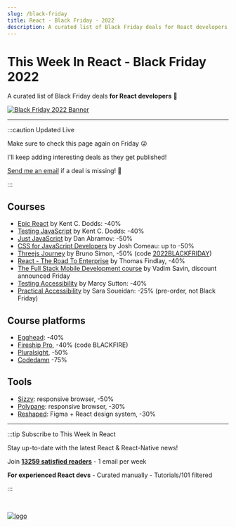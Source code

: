 ```yaml
---
slug: /black-friday
title: React - Black Friday - 2022
description: A curated list of Black Friday deals for React developers! 🤗
---
```


<head>
  <meta property="og:image" content="https://thisweekinreact.com/img/BLACK_FRIDAY_2022_v2.png"/>
  <meta name="twitter:image" content="https://thisweekinreact.com/img/BLACK_FRIDAY_2022_v2.png"/>
</head>

# This Week In React - Black Friday 2022

A curated list of Black Friday deals **for React developers** 🤗

[![Black Friday 2022 Banner](/img/BLACK_FRIDAY_2022_v2.png)](/black-friday)

---

:::caution Updated Live

Make sure to check this page again on Friday 😜

I'll keep adding interesting deals as they get published!

[Send me an email](mailto:sebastien@thisweekinreact.com?subject=Black%20Friday%20Deal) if a deal is missing! 🙏

:::

## Courses

- [Epic React](https://epicreact.dev/?utm_source=thisweekinreact&utm_medium=thisweekinreact&utm_campaign=thisweekinreact) by Kent C. Dodds: -40%
- [Testing JavaScript](https://testingjavascript.com/?utm_source=thisweekinreact&utm_medium=thisweekinreact&utm_campaign=thisweekinreact) by Kent C. Dodds: -40%
- [Just JavaScript](https://justjavascript.com/?utm_source=thisweekinreact&utm_medium=thisweekinreact&utm_campaign=thisweekinreact) by Dan Abramov: -50%
- [CSS for JavaScript Developers](https://css-for-js.dev/?utm_source=thisweekinreact&utm_medium=thisweekinreact&utm_campaign=thisweekinreact) by Josh Comeau: up to -50%
- [Threejs Journey](https://threejs-journey.com/?utm_source=thisweekinreact&utm_medium=thisweekinreact&utm_campaign=thisweekinreact) by Bruno Simon, -50% (code [2022BLACKFRIDAY](https://threejs-journey.com/join/2022BLACKFRIDAY))
- [React - The Road To Enterprise](https://theroadtoenterprise.com/books/react-the-road-to-enterprise?discount_coupon=BLACKFRIDAY&utm_source=thisweekinreact&utm_medium=thisweekinreact&utm_campaign=thisweekinreact) by Thomas Findlay, -40%
- [The Full Stack Mobile Development course](https://academy.notjust.dev/?utm_source=thisweekinreact&utm_medium=thisweekinreact&utm_campaign=thisweekinreact) by Vadim Savin, discount announced Friday
- [Testing Accessibility](https://testingaccessibility.com/?utm_source=thisweekinreact&utm_medium=thisweekinreact&utm_campaign=thisweekinreact) by Marcy Sutton: -40%
- [Practical Accessibility](https://practical-accessibility.today/?utm_source=thisweekinreact&utm_medium=thisweekinreact&utm_campaign=thisweekinreact) by Sara Soueidan: -25% (pre-order, not Black Friday)

## Course platforms

- [Egghead](https://egghead.io/?utm_source=thisweekinreact&utm_medium=thisweekinreact&utm_campaign=thisweekinreact): -40%
- [Fireship Pro](https://fireship.io/pro/?utm_source=thisweekinreact&utm_medium=thisweekinreact&utm_campaign=thisweekinreact), -40% (code BLACKFIRE)
- [Pluralsight](https://www.pluralsight.com/?utm_source=thisweekinreact&utm_medium=thisweekinreact&utm_campaign=thisweekinreact), -50%
- [Codedamn](https://codedamn.com/) -75%

## Tools

- [Sizzy](https://sizzy.co/?utm_source=thisweekinreact&utm_medium=thisweekinreact&utm_campaign=thisweekinreact): responsive browser, -50%
- [Polypane](https://polypane.app/black-friday/?utm_source=thisweekinreact&utm_medium=thisweekinreact&utm_campaign=thisweekinreact): responsive browser, -30%
- [Reshaped](https://reshaped.so/): Figma + React design system, -30%

---

:::tip Subscribe to This Week In React

Stay up-to-date with the latest React & React-Native news!

Join **[13259 satisfied readers](https://thisweekinreact.com/testimonials)** - 1 email per week

**For experienced React devs** - Curated manually - Tutorials/101 filtered

:::

<SubscribeFormEmbed />

<br/>

[![logo](/img/TWIR_POST.png)](/)
